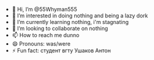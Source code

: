 - 👋 Hi, I’m @55Whyman555
- 👀 I’m interested in doing nothing and being a lazy dork
- 🌱 I’m currently learning nothing, i'm stagnating
- 💞️ I’m looking to collaborate on nothing
- 📫 How to reach me dunno
- 😄 Pronouns: was/were
- ⚡ Fun fact: студент вгту Ушаков Антон

<!---
55Whyman555/55Whyman555 is a ✨ special ✨ repository because its `README.md` (this file) appears on your GitHub profile.
You can click the Preview link to take a look at your changes.
--->
